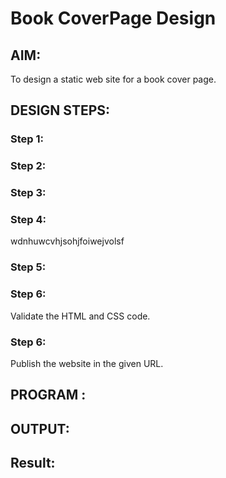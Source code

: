 # Book CoverPage Design

## AIM:

To design a static web site for a book cover page.

## DESIGN STEPS:

### Step 1:


### Step 2:


### Step 3:


### Step 4:
wdnhuwcvhjsohjfoiwejvolsf

### Step 5:

### Step 6:

Validate the HTML and CSS code.

### Step 6:

Publish the website in the given URL.

## PROGRAM :

## OUTPUT:

## Result:

